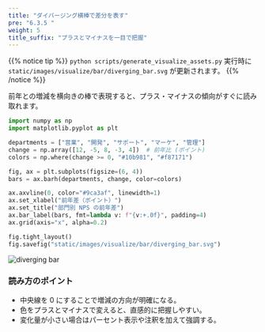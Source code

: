 ```yaml
---
title: "ダイバージング横棒で差分を表す"
pre: "6.3.5 "
weight: 5
title_suffix: "プラスとマイナスを一目で把握"
---
```


{{% notice tip %}}
`python scripts/generate_visualize_assets.py` 実行時に
`static/images/visualize/bar/diverging_bar.svg` が更新されます。
{{% /notice %}}

前年との増減を横向きの棒で表現すると、プラス・マイナスの傾向がすぐに読み取れます。

```python
import numpy as np
import matplotlib.pyplot as plt

departments = ["営業", "開発", "サポート", "マーケ", "管理"]
change = np.array([12, -5, 8, -3, 4])  # 前年比 (ポイント)
colors = np.where(change >= 0, "#10b981", "#f87171")

fig, ax = plt.subplots(figsize=(6, 4))
bars = ax.barh(departments, change, color=colors)

ax.axvline(0, color="#9ca3af", linewidth=1)
ax.set_xlabel("前年差（ポイント）")
ax.set_title("部門別 NPS の前年差")
ax.bar_label(bars, fmt=lambda v: f"{v:+.0f}", padding=4)
ax.grid(axis="x", alpha=0.2)

fig.tight_layout()
fig.savefig("static/images/visualize/bar/diverging_bar.svg")
```

![diverging bar](/images/visualize/bar/diverging_bar.svg)

### 読み方のポイント

- 中央線を 0 にすることで増減の方向が明確になる。
- 色をプラスとマイナスで変えると、直感的に把握しやすい。
- 変化量が小さい場合はパーセント表示や注釈を加えて強調する。

